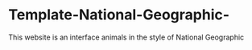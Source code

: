 # Template-National-Geographic-
 This website is an interface animals in the style of National Geographic
